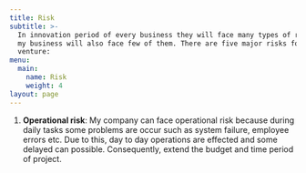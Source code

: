 ```yaml
---
title: Risk
subtitle: >-
  In innovation period of every business they will face many types of risks and
  my business will also face few of them. There are five major risks for my
  venture:
menu:
  main:
    name: Risk
    weight: 4
layout: page
---
```

1. **Operational risk**: My company can face operational risk because during daily tasks some problems are occur such as system failure, employee errors etc. Due to this, day to day operations are effected and some delayed can possible. Consequently, extend the budget and time period of project.
